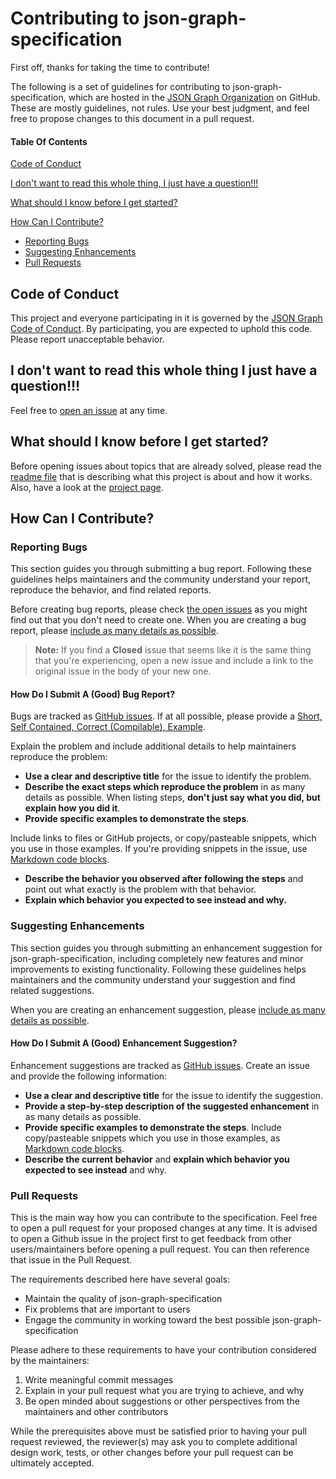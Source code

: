 # Contributing to json-graph-specification

First off, thanks for taking the time to contribute!

The following is a set of guidelines for contributing to json-graph-specification, which are hosted in the [JSON Graph Organization](https://github.com/jsongraph) on GitHub. These are mostly guidelines, not rules. Use your best judgment, and feel free to propose changes to this document in a pull request.

#### Table Of Contents

[Code of Conduct](#code-of-conduct)

[I don't want to read this whole thing, I just have a question!!!](#i-dont-want-to-read-this-whole-thing-i-just-have-a-question)

[What should I know before I get started?](#what-should-i-know-before-i-get-started)

[How Can I Contribute?](#how-can-i-contribute)
  * [Reporting Bugs](#reporting-bugs)
  * [Suggesting Enhancements](#suggesting-enhancements)
  * [Pull Requests](#pull-requests)

## Code of Conduct

This project and everyone participating in it is governed by the [JSON Graph Code of Conduct](CODE_OF_CONDUCT.md). By participating, you are expected to uphold this code. Please report unacceptable behavior.

## I don't want to read this whole thing I just have a question!!!

Feel free to [open an issue](https://github.com/jsongraph/json-graph-specification/issues/new) at any time.

## What should I know before I get started?

Before opening issues about topics that are already solved, please read the [readme file](https://github.com/jsongraph/json-graph-specification#readme) that is describing what this project is about and how it works. Also, have a look at the [project page](http://jsongraphformat.info/).

## How Can I Contribute?

### Reporting Bugs

This section guides you through submitting a bug report. Following these guidelines helps maintainers and the community understand your report, reproduce the behavior, and find related reports.

Before creating bug reports, please check [the open issues](https://github.com/jsongraph/json-graph-specification/issues) as you might find out that you don't need to create one. When you are creating a bug report, please [include as many details as possible](#how-do-i-submit-a-good-bug-report).

> **Note:** If you find a **Closed** issue that seems like it is the same thing that you're experiencing, open a new issue and include a link to the original issue in the body of your new one.

#### How Do I Submit A (Good) Bug Report?

Bugs are tracked as [GitHub issues](https://guides.github.com/features/issues/). If at all possible, please provide a [Short, Self Contained, Correct (Compilable), Example](http://sscce.org/).

Explain the problem and include additional details to help maintainers reproduce the problem:

* **Use a clear and descriptive title** for the issue to identify the problem.
* **Describe the exact steps which reproduce the problem** in as many details as possible. When listing steps, **don't just say what you did, but explain how you did it**.
* **Provide specific examples to demonstrate the steps**. 

Include links to files or GitHub projects, or copy/pasteable snippets, which you use in those examples. If you're providing snippets in the issue, use [Markdown code blocks](https://help.github.com/articles/markdown-basics/#multiple-lines).
* **Describe the behavior you observed after following the steps** and point out what exactly is the problem with that behavior.
* **Explain which behavior you expected to see instead and why.**

### Suggesting Enhancements

This section guides you through submitting an enhancement suggestion for json-graph-specification, including completely new features and minor improvements to existing functionality. Following these guidelines helps maintainers and the community understand your suggestion and find related suggestions.

When you are creating an enhancement suggestion, please [include as many details as possible](#how-do-i-submit-a-good-enhancement-suggestion). 

#### How Do I Submit A (Good) Enhancement Suggestion?

Enhancement suggestions are tracked as [GitHub issues](https://guides.github.com/features/issues/). Create an issue and provide the following information:

* **Use a clear and descriptive title** for the issue to identify the suggestion.
* **Provide a step-by-step description of the suggested enhancement** in as many details as possible.
* **Provide specific examples to demonstrate the steps**. Include copy/pasteable snippets which you use in those examples, as [Markdown code blocks](https://help.github.com/articles/markdown-basics/#multiple-lines).
* **Describe the current behavior** and **explain which behavior you expected to see instead** and why.

### Pull Requests

This is the main way how you can contribute to the specification. Feel free to open a pull request for your proposed changes at any time. It is advised to open a Github issue in the project first to get feedback from other users/maintainers before opening a pull request. You can then reference that issue in the Pull Request.

The requirements described here have several goals:

- Maintain the quality of json-graph-specification
- Fix problems that are important to users
- Engage the community in working toward the best possible json-graph-specification

Please adhere to these requirements to have your contribution considered by the maintainers:

1. Write meaningful commit messages
2. Explain in your pull request what you are trying to achieve, and why
3. Be open minded about suggestions or other perspectives from the maintainers and other contributors

While the prerequisites above must be satisfied prior to having your pull request reviewed, the reviewer(s) may ask you to complete additional design work, tests, or other changes before your pull request can be ultimately accepted.
